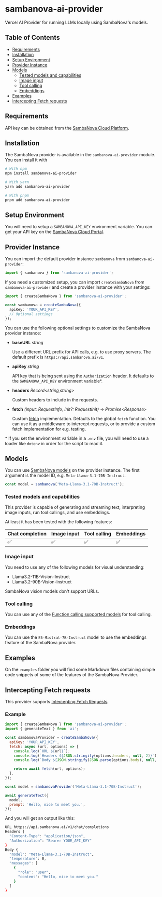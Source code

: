# sambanova-ai-provider

Vercel AI Provider for running LLMs locally using SambaNova's models.

## Table of Contents

- [Requirements](#requirements)
- [Installation](#installation)
- [Setup Environment](#setup-environment)
- [Provider Instance](#provider-instance)
- [Models](#models)
  - [Tested models and capabilities](#tested-models-and-capabilities)
  - [Image input](#image-input)
  - [Tool calling](#tool-calling)
  - [Embeddings](#embeddings)
- [Examples](#examples)
- [Intercepting Fetch requests](#intercepting-fetch-requests)

## Requirements

API key can be obtained from the [SambaNova Cloud Platform](https://cloud.sambanova.ai/apis).

## Installation

The SambaNova provider is available in the `sambanova-ai-provider` module. You can install it with

```bash
# With npm
npm install sambanova-ai-provider
```

```bash
# With yarn
yarn add sambanova-ai-provider
```

```bash
# With pnpm
pnpm add sambanova-ai-provider
```

## Setup Environment

You will need to setup a `SAMBANOVA_API_KEY` environment variable. You can get your API key on the [SambaNova Cloud Portal](https://cloud.sambanova.ai/apis).

## Provider Instance

You can import the default provider instance `sambanova` from `sambanova-ai-provider`:

```ts
import { sambanova } from 'sambanova-ai-provider';
```

If you need a customized setup, you can import `createSambaNova` from `sambanova-ai-provider` and create a provider instance with your settings:

```ts
import { createSambaNova } from 'sambanova-ai-provider';

const sambanova = createSambaNova({
  apiKey: 'YOUR_API_KEY',
  // Optional settings
});
```

You can use the following optional settings to customize the SambaNova provider instance:

- **baseURL** _string_

  Use a different URL prefix for API calls, e.g. to use proxy servers.
  The default prefix is `https://api.sambanova.ai/v1`.

- **apiKey** _string_

  API key that is being sent using the `Authorization` header. It defaults to the `SAMBANOVA_API_KEY` environment variable\*.

- **headers** _Record&lt;string,string&gt;_

  Custom headers to include in the requests.

- **fetch** _(input: RequestInfo, init?: RequestInit) => Promise&lt;Response&gt;_

  Custom [fetch](https://developer.mozilla.org/en-US/docs/Web/API/fetch) implementation.
  Defaults to the global `fetch` function.
  You can use it as a middleware to intercept requests,
  or to provide a custom fetch implementation for e.g. testing.

\* If you set the environment variable in a `.env` file, you will need to use a loader like `dotenv` in order for the script to read it.

## Models

You can use [SambaNova models](https://docs.sambanova.ai/cloud/docs/get-started/supported-models) on the provider instance.
The first argument is the model ID, e.g. `Meta-Llama-3.1-70B-Instruct`.

```ts
const model = sambanova('Meta-Llama-3.1-70B-Instruct');
```

### Tested models and capabilities

This provider is capable of generating and streaming text, interpreting image inputs, run tool callings, and use embeddings.

At least it has been tested with the following features:

| Chat completion    | Image input        | Tool calling       | Embeddings         |
| ------------------ | ------------------ | ------------------ | ------------------ |
| :white_check_mark: | :white_check_mark: | :white_check_mark: | :white_check_mark: |

### Image input

You need to use any of the following models for visual understanding:

- Llama3.2-11B-Vision-Instruct
- Llama3.2-90B-Vision-Instruct

SambaNova vision models don't support URLs.

### Tool calling

You can use any of the [Function calling supported models](https://docs.sambanova.ai/cloud/docs/capabilities/function-calling#supported-models) for tool calling.

### Embeddings

You can use the `E5-Mistral-7B-Instruct` model to use the embeddings feature of the SambaNova provider.

## Examples

On the `examples` folder you will find some Markdown files containing simple code snippets of some of the features of the SambaNova Provider.

## Intercepting Fetch requests

This provider supports [Intercepting Fetch Requests](https://sdk.vercel.ai/examples/providers/intercepting-fetch-requests).

### Example

```js
import { createSambaNova } from 'sambanova-ai-provider';
import { generateText } from 'ai';

const sambanovaProvider = createSambaNova({
  apiKey: 'YOUR_API_KEY',
  fetch: async (url, options) => {
    console.log(`URL ${url}`);
    console.log(`Headers ${JSON.stringify(options.headers, null, 2)}`);
    console.log(`Body ${JSON.stringify(JSON.parse(options.body), null, 2)}`);

    return await fetch(url, options);
  },
});

const model = sambanovaProvider('Meta-Llama-3.1-70B-Instruct');

await generateText({
  model,
  prompt: 'Hello, nice to meet you.',
});
```

And you will get an output like this:

```bash
URL https://api.sambanova.ai/v1/chat/completions
Headers {
  "Content-Type": "application/json",
  "Authorization": "Bearer YOUR_API_KEY"
}
Body {
  "model": "Meta-Llama-3.1-70B-Instruct",
  "temperature": 0,
  "messages": [
    {
      "role": "user",
      "content": "Hello, nice to meet you."
    }
  ]
}
```
